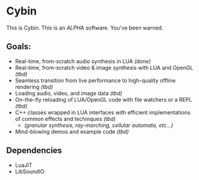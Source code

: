 # Cybin

This is Cybin. This is an _*ALPHA*_ software. You've been warned.

## Goals:

* Real-time, from-scratch audio synthesis in LUA _(done)_
* Real-time, from-scratch video & image synthesis with LUA and OpenGL _(tbd)_
* Seamless transition from live performance to high-quality offline rendering _(tbd)_
* Loading audio, video, and image data _(tbd)_
* On-the-fly reloading of LUA/OpenGL code with file watchers or a REPL _(tbd)_
* C++ classes wrapped in LUA interfaces with efficient implementations of common effects and techinques _(tbd)_
  * _(granular synthesis, ray-marching, cellular automata, etc...)_
* Mind-blowing demos and example code _(tbd)_

## Dependencies
* LuaJIT
* LibSoundIO
